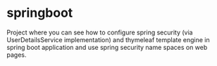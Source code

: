# springboot
Project where you can see how to configure spring security (via UserDetailsService implementation) and thymeleaf template engine in spring boot application and use spring security name spaces on web pages.

